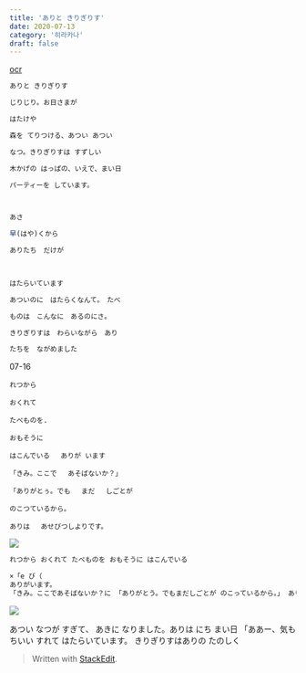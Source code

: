 ```yaml
---
title: 'ありと きりぎりす'
date: 2020-07-13
category: '히라카나'
draft: false
---
```

[ocr](https://www.onlineocr.net/ko/)
```js
ありと きりぎりす

じりじり。お日さまが

はたけや

森を てりつける、あつい あつい

なつ。きりぎりすは すずしい

木かげの はっぱの、いえで、まい日

パーティーを しています。
```
```js


あさ

早(はや)くから

ありたち　だけが

  

はたらいています

あついのに　はたらくなんて。　たべ

ものは　こんなに　あるのにさ。

きりぎりすは　わらいながら　あり

たちを　ながめました
```
07-16
```
れつから

おくれて

たべものを.

おもそうに

はこんでいる　 ありが います

「きみ。ここで 　あそばないか？」

「ありがとぅ。でも　 まだ 　しごとが

のこつているから。

ありは 　あせびつしよりです。
```


![](https://i.ibb.co/XCjXJh3/ttt.png)


  
```js
れつから おくれて たべものを おもそうに はこんでいる 

×「e び（ 
ありがいます。 
「きみ。ここであそばないか？に 「ありがとう。でもまだしごとが のこっているから。」 ありはあせびっしょりです。 
```
![](https://i.ibb.co/bmGDk3P/aaa.png)


あつい 
なつが すぎて、 あきに なりました。ありは にち 
まい日 
「ああー、気もちいい 
すれて 
はたらいています。 
きりぎりすはありの 
たのしく 
> Written with [StackEdit](https://stackedit.io/).

<!--stackedit_data:
eyJoaXN0b3J5IjpbNjA2MzIzMDYyLDE3MTgwNjkyMzQsNjQ3Nj
c1MjQxLDExMTQ4MDUwNDEsNTAwODA0MTEyLDgyNzIzMzc4Niw0
ODU3MDk1NDAsLTEyOTk3NTIwMThdfQ==
-->